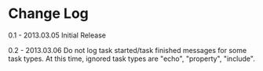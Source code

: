 Change Log
==========

0.1 - 2013.03.05
        Initial Release
        
0.2 - 2013.03.06
        Do not log task started/task finished messages for some task types.
        At this time, ignored task types are "echo", "property", "include".